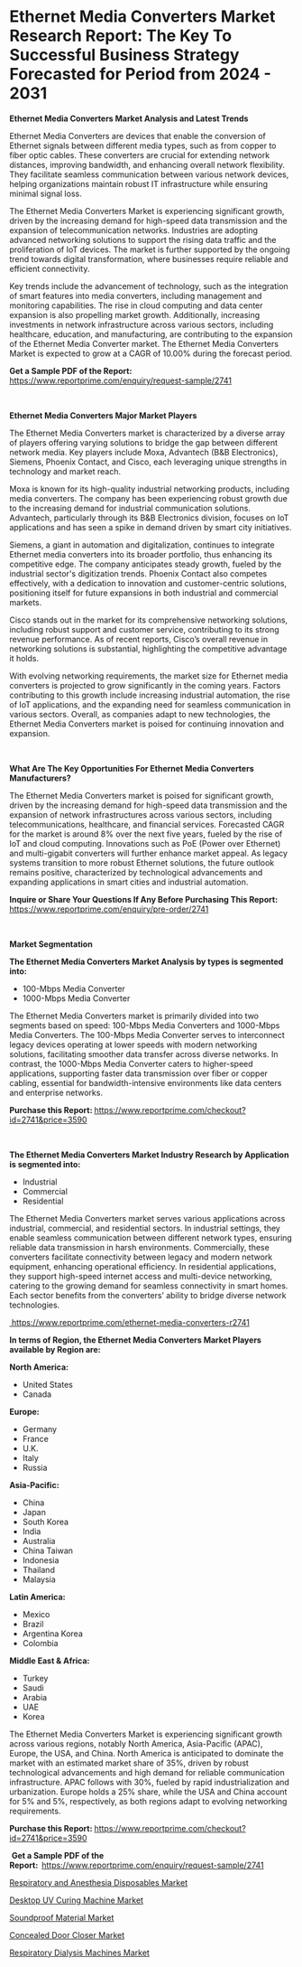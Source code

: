 <p><h1>Ethernet Media Converters Market Research Report: The Key To Successful Business Strategy Forecasted for Period from 2024 - 2031</h1></p><p><strong>Ethernet Media Converters Market Analysis and Latest Trends</strong></p>
<p><p>Ethernet Media Converters are devices that enable the conversion of Ethernet signals between different media types, such as from copper to fiber optic cables. These converters are crucial for extending network distances, improving bandwidth, and enhancing overall network flexibility. They facilitate seamless communication between various network devices, helping organizations maintain robust IT infrastructure while ensuring minimal signal loss.</p><p>The Ethernet Media Converters Market is experiencing significant growth, driven by the increasing demand for high-speed data transmission and the expansion of telecommunication networks. Industries are adopting advanced networking solutions to support the rising data traffic and the proliferation of IoT devices. The market is further supported by the ongoing trend towards digital transformation, where businesses require reliable and efficient connectivity.</p><p>Key trends include the advancement of technology, such as the integration of smart features into media converters, including management and monitoring capabilities. The rise in cloud computing and data center expansion is also propelling market growth. Additionally, increasing investments in network infrastructure across various sectors, including healthcare, education, and manufacturing, are contributing to the expansion of the Ethernet Media Converter market. The Ethernet Media Converters Market is expected to grow at a CAGR of 10.00% during the forecast period.</p></p>
<p><strong>Get a Sample PDF of the Report:&nbsp;</strong> <a href="https://www.reportprime.com/enquiry/request-sample/2741">https://www.reportprime.com/enquiry/request-sample/2741</a></p>
<p>&nbsp;</p>
<p><strong>Ethernet Media Converters Major Market Players</strong></p>
<p><p>The Ethernet Media Converters market is characterized by a diverse array of players offering varying solutions to bridge the gap between different network media. Key players include Moxa, Advantech (B&B Electronics), Siemens, Phoenix Contact, and Cisco, each leveraging unique strengths in technology and market reach. </p><p>Moxa is known for its high-quality industrial networking products, including media converters. The company has been experiencing robust growth due to the increasing demand for industrial communication solutions. Advantech, particularly through its B&B Electronics division, focuses on IoT applications and has seen a spike in demand driven by smart city initiatives. </p><p>Siemens, a giant in automation and digitalization, continues to integrate Ethernet media converters into its broader portfolio, thus enhancing its competitive edge. The company anticipates steady growth, fueled by the industrial sector's digitization trends. Phoenix Contact also competes effectively, with a dedication to innovation and customer-centric solutions, positioning itself for future expansions in both industrial and commercial markets.</p><p>Cisco stands out in the market for its comprehensive networking solutions, including robust support and customer service, contributing to its strong revenue performance. As of recent reports, Cisco’s overall revenue in networking solutions is substantial, highlighting the competitive advantage it holds.</p><p>With evolving networking requirements, the market size for Ethernet media converters is projected to grow significantly in the coming years. Factors contributing to this growth include increasing industrial automation, the rise of IoT applications, and the expanding need for seamless communication in various sectors. Overall, as companies adapt to new technologies, the Ethernet Media Converters market is poised for continuing innovation and expansion.</p></p>
<p>&nbsp;</p>
<p><strong>What Are The Key Opportunities For Ethernet Media Converters Manufacturers?</strong></p>
<p><p>The Ethernet Media Converters market is poised for significant growth, driven by the increasing demand for high-speed data transmission and the expansion of network infrastructures across various sectors, including telecommunications, healthcare, and financial services. Forecasted CAGR for the market is around 8% over the next five years, fueled by the rise of IoT and cloud computing. Innovations such as PoE (Power over Ethernet) and multi-gigabit converters will further enhance market appeal. As legacy systems transition to more robust Ethernet solutions, the future outlook remains positive, characterized by technological advancements and expanding applications in smart cities and industrial automation.</p></p>
<p><strong>Inquire or Share Your Questions If Any Before Purchasing This Report:</strong> <a href="https://www.reportprime.com/enquiry/pre-order/2741">https://www.reportprime.com/enquiry/pre-order/2741</a></p>
<p>&nbsp;</p>
<p><strong>Market Segmentation</strong></p>
<p><strong>The Ethernet Media Converters Market Analysis by types is segmented into:</strong></p>
<p><ul><li>100-Mbps Media Converter</li><li>1000-Mbps Media Converter</li></ul></p>
<p><p>The Ethernet Media Converters market is primarily divided into two segments based on speed: 100-Mbps Media Converters and 1000-Mbps Media Converters. The 100-Mbps Media Converter serves to interconnect legacy devices operating at lower speeds with modern networking solutions, facilitating smoother data transfer across diverse networks. In contrast, the 1000-Mbps Media Converter caters to higher-speed applications, supporting faster data transmission over fiber or copper cabling, essential for bandwidth-intensive environments like data centers and enterprise networks.</p></p>
<p><strong>Purchase this Report:&nbsp;</strong><a href="https://www.reportprime.com/checkout?id=2741&price=3590">https://www.reportprime.com/checkout?id=2741&price=3590</a></p>
<p>&nbsp;</p>
<p><strong>The Ethernet Media Converters Market Industry Research by Application is segmented into:</strong></p>
<p><ul><li>Industrial</li><li>Commercial</li><li>Residential</li></ul></p>
<p><p>The Ethernet Media Converters market serves various applications across industrial, commercial, and residential sectors. In industrial settings, they enable seamless communication between different network types, ensuring reliable data transmission in harsh environments. Commercially, these converters facilitate connectivity between legacy and modern network equipment, enhancing operational efficiency. In residential applications, they support high-speed internet access and multi-device networking, catering to the growing demand for seamless connectivity in smart homes. Each sector benefits from the converters’ ability to bridge diverse network technologies.</p></p>
<p><a href="https://www.reportprime.com/ethernet-media-converters-r2741">&nbsp;https://www.reportprime.com/ethernet-media-converters-r2741</a></p>
<p><strong>In terms of Region, the Ethernet Media Converters Market Players available by Region are:</strong></p>
<p>
    <p> <strong> North America: </strong>
        <ul>
            <li>United States</li>
            <li>Canada</li>
        </ul>
        </p> 
    <p> <strong> Europe: </strong>
        <ul>
            <li>Germany</li>
            <li>France</li>
            <li>U.K.</li>
            <li>Italy</li>
            <li>Russia</li>
        </ul>
        </p> 
    <p> <strong> Asia-Pacific: </strong>
        <ul>
            <li>China</li>
            <li>Japan</li>
            <li>South Korea</li>
            <li>India</li>
            <li>Australia</li>
            <li>China Taiwan</li>
            <li>Indonesia</li>
            <li>Thailand</li>
            <li>Malaysia</li>
        </ul>
        </p> 
    <p> <strong> Latin America: </strong>
        <ul>
            <li>Mexico</li>
            <li>Brazil</li>
            <li>Argentina Korea</li>
            <li>Colombia</li>
        </ul>
        </p> 
    <p> <strong> Middle East & Africa: </strong>
        <ul>
            <li>Turkey</li>
            <li>Saudi</li>
            <li>Arabia</li>
            <li>UAE</li>
            <li>Korea</li>
        </ul>
    </p>
    </p>
<p><p>The Ethernet Media Converters Market is experiencing significant growth across various regions, notably North America, Asia-Pacific (APAC), Europe, the USA, and China. North America is anticipated to dominate the market with an estimated market share of 35%, driven by robust technological advancements and high demand for reliable communication infrastructure. APAC follows with 30%, fueled by rapid industrialization and urbanization. Europe holds a 25% share, while the USA and China account for 5% and 5%, respectively, as both regions adapt to evolving networking requirements.</p></p>
<p><strong>Purchase this Report: </strong><a href="https://www.reportprime.com/checkout?id=2741&price=3590">https://www.reportprime.com/checkout?id=2741&price=3590</a></p>
<p>&nbsp;<strong>Get a Sample PDF of the Report:&nbsp;&nbsp;</strong><a href="https://www.reportprime.com/enquiry/request-sample/2741">https://www.reportprime.com/enquiry/request-sample/2741</a></p>
<p><strong></strong></p>
<p><p><a href="https://issuu.com/reportprime-2/docs/respiratory-and-anesthesia-disposab_afd97137a7e55d">Respiratory and Anesthesia Disposables Market</a></p><p><a href="https://www.linkedin.com/pulse/strategic-roadmap-success-global-desktop-uv-curing-machine-nq56e?trackingId=GTQHewHuQHOoyQDHHDqwuQ%3D%3D">Desktop UV Curing Machine Market</a></p><p><a href="https://www.linkedin.com/pulse/global-soundproof-material-market-sector2024-2031-metrics-j4kwc?trackingId=4WupxYmSTwiDQDSP4se0%2FA%3D%3D">Soundproof Material Market</a></p><p><a href="https://www.linkedin.com/pulse/strategic-market-insights-navigating-global-concealed-nbmde?trackingId=OSATxWywRKalvK7byutaGg%3D%3D">Concealed Door Closer Market</a></p><p><a href="https://issuu.com/reportprime-2/docs/respiratory-dialysis-machines-marke_75896b04e35740">Respiratory Dialysis Machines Market</a></p></p>